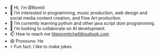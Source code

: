 - 👋 Hi, I’m @Romtil
- 👀 I’m interested in programming, music production, web design and social media content creation, and Fine Art production.
- 🌱 I’m currently learning python and other java script dom programming.
- 💞️ I’m looking to collaborate on AI development.
- 📫 How to reach me tileionmitchell@outlook.com
- 😄 Pronouns: He
- ⚡ Fun fact: I like to make jokes.

<!---
Romtil/Romtil is a ✨ special ✨ repository because its `README.md` (this file) appears on your GitHub profile.
You can click the Preview link to take a look at your changes.
--->

